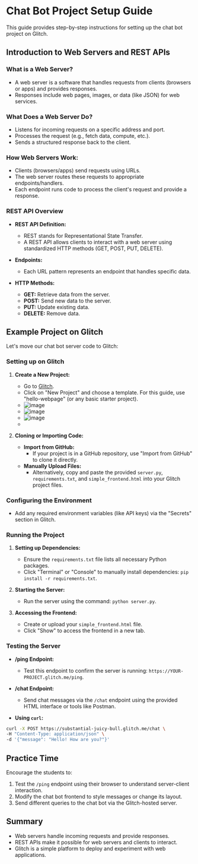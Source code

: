 # Chat Bot Project Setup Guide

This guide provides step-by-step instructions for setting up the chat bot project on Glitch.

## Introduction to Web Servers and REST APIs
### What is a Web Server?
- A web server is a software that handles requests from clients (browsers or apps) and provides responses.
- Responses include web pages, images, or data (like JSON) for web services.

### What Does a Web Server Do?
- Listens for incoming requests on a specific address and port.
- Processes the request (e.g., fetch data, compute, etc.).
- Sends a structured response back to the client.

### How Web Servers Work:
- Clients (browsers/apps) send requests using URLs.
- The web server routes these requests to appropriate endpoints/handlers.
- Each endpoint runs code to process the client's request and provide a response.

### REST API Overview
- **REST API Definition:**
  - REST stands for Representational State Transfer.
  - A REST API allows clients to interact with a web server using standardized HTTP methods (GET, POST, PUT, DELETE).

- **Endpoints:**
  - Each URL pattern represents an endpoint that handles specific data.

- **HTTP Methods:**
  - **GET:** Retrieve data from the server.
  - **POST:** Send new data to the server.
  - **PUT:** Update existing data.
  - **DELETE:** Remove data.

## Example Project on Glitch
Let's move our chat bot server code to Glitch:

### Setting up on Glitch
1. **Create a New Project:**
   - Go to [Glitch](https://glitch.com).
   - Click on "New Project" and choose a template. For this guide, use "hello-webpage" (or any basic starter project).
   - ![image](https://github.com/BenjiCoder24/restapi/assets/157240609/35cd38fc-fb61-4c24-a6ef-d630b79c995c)
   - ![image](https://github.com/BenjiCoder24/restapi/assets/157240609/c2ba937c-64f6-4e36-96b7-25b8f73bf30f)
   - ![image](https://github.com/BenjiCoder24/restapi/assets/157240609/087bf3ac-86ac-418f-b2b8-bbf95c4edd9b)
   - 




2. **Cloning or Importing Code:**
   - **Import from GitHub:**
     - If your project is in a GitHub repository, use "Import from GitHub" to clone it directly.
   - **Manually Upload Files:**
     - Alternatively, copy and paste the provided `server.py`, `requirements.txt`, and `simple_frontend.html` into your Glitch project files.

### Configuring the Environment
- Add any required environment variables (like API keys) via the "Secrets" section in Glitch.

### Running the Project
1. **Setting up Dependencies:**
   - Ensure the `requirements.txt` file lists all necessary Python packages.
   - Click "Terminal" or "Console" to manually install dependencies: `pip install -r requirements.txt`.

2. **Starting the Server:**
   - Run the server using the command: `python server.py`.

3. **Accessing the Frontend:**
   - Create or upload your `simple_frontend.html` file.
   - Click "Show" to access the frontend in a new tab.

### Testing the Server
- **/ping Endpoint:**
  - Test this endpoint to confirm the server is running: `https://YOUR-PROJECT.glitch.me/ping`.

- **/chat Endpoint:**
  - Send chat messages via the `/chat` endpoint using the provided HTML interface or tools like Postman.
- **Using `curl`:**
```bash
curl -X POST https://substantial-juicy-bull.glitch.me/chat \
-H "Content-Type: application/json" \
-d '{"message": "Hello! How are you?"}'
```

## Practice Time
Encourage the students to:
1. Test the `/ping` endpoint using their browser to understand server-client interaction.
2. Modify the chat bot frontend to style messages or change its layout.
3. Send different queries to the chat bot via the Glitch-hosted server.

## Summary
- Web servers handle incoming requests and provide responses.
- REST APIs make it possible for web servers and clients to interact.
- Glitch is a simple platform to deploy and experiment with web applications.

